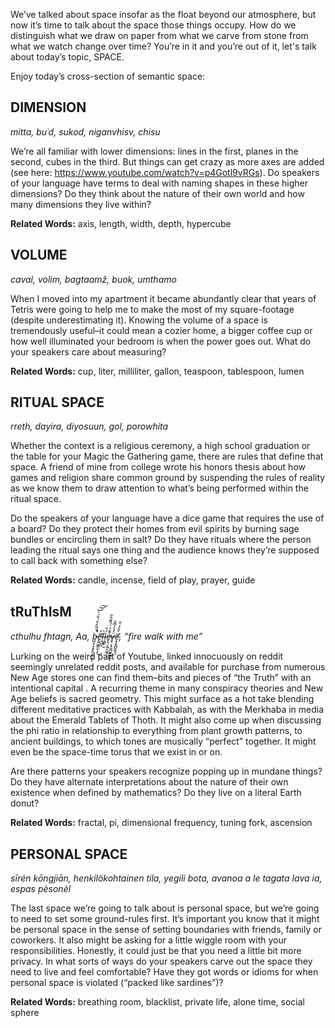 We’ve talked about space insofar as the float beyond our atmosphere, but now it’s time to talk about the space those things occupy. How do we distinguish what we draw on paper from what we carve from stone from what we watch change over time? You’re in it and you’re out of it, let's talk about today’s topic, SPACE.

Enjoy today’s cross-section of semantic space:

## DIMENSION

_mitta, buʿd, sukod, niganvhisv, chisu_

We’re all familiar with lower dimensions: lines in the first, planes in the second, cubes in the third. But things can get crazy as more axes are added (see here: https://www.youtube.com/watch?v=p4Gotl9vRGs). Do speakers of your language have terms to deal with naming shapes in these higher dimensions? Do they think about the nature of their own world and how many dimensions they live within?

**Related Words:** axis, length, width, depth, hypercube

## VOLUME

_caval, volim, bagtaamž, buok, umthamo_

When I moved into my apartment it became abundantly clear that years of Tetris were going to help me to make the most of my square-footage (despite underestimating it). Knowing the volume of a space is tremendously useful–it could mean a cozier home, a bigger coffee cup or how well illuminated your bedroom is when the power goes out. What do your speakers care about measuring?

**Related Words:** cup, liter, milliliter, gallon, teaspoon, tablespoon, lumen

## RITUAL SPACE

_rreth, dayira, diyosuun, gol, porowhita_

Whether the context is a religious ceremony, a high school graduation or the table for your Magic the Gathering game, there are rules that define that space. A friend of mine from college wrote his honors thesis about how games and religion share common ground by suspending the rules of reality as we know them to draw attention to what’s being performed within the ritual space.

Do the speakers of your language have a dice game that requires the use of a board? Do they protect their homes from evil spirits by burning sage bundles or encircling them in salt? Do they have rituals where the person leading the ritual says one thing and the audience knows they’re supposed to call back with something else?

**Related Words:** candle, incense, field of play, prayer, guide

## tRuThIsM

_cthulhu fhtagn, Aa, b̵̺̩̦͉͓̬̼͎̝̣̮̩̔̋̏̒̊͑̐͗̀̚̚͝͝͠ẽ̶̢̛͍̫͇̤̬͙̒͜ľ̶̮̤̪̝͛i̴͎͇̙̮̓̎e̷̙̘̤̭̼͓͖͒̑̓̈́̏͊͒̎͜v̶̱͉͕͉̰̪̮̥̲̳̲̈́̾̾͆̐ͅë̴̛͙̩̮̲̺̱̼̘̜́̋́́͒, “fire walk with me”_

Lurking on the weird part of Youtube, linked innocuously on reddit seemingly unrelated reddit posts, and available for purchase from numerous New Age stores one can find them–bits and pieces of “the Truth” with an intentional capital <t>. A recurring theme in many conspiracy theories and New Age beliefs is sacred geometry. This might surface as a hot take blending different meditative practices with Kabbalah, as with the Merkhaba in media about the Emerald Tablets of Thoth. It might also come up when discussing the phi ratio in relationship to everything from plant growth patterns, to ancient buildings, to which tones are musically “perfect” together. It might even be the space-time torus that we exist in or on.

Are there patterns your speakers recognize popping up in mundane things? Do they have alternate interpretations about the nature of their own existence when defined by mathematics? Do they live on a literal Earth donut?

**Related Words:** fractal, pi, dimensional frequency, tuning fork, ascension

## PERSONAL SPACE

_sīrén kōngjiān, henkilökohtainen tila, yegili bota, avanoa a le tagata lava ia, espas pèsonèl_

The last space we’re going to talk about is personal space, but we’re going to need to set some ground-rules first. It’s important you know that it might be personal space in the sense of setting boundaries with friends, family or coworkers. It also might be asking for a little wiggle room with your responsibilities. Honestly, it could just be that you need a little bit more privacy. In what sorts of ways do your speakers carve out the space they need to live and feel comfortable? Have they got words or idioms for when personal space is violated (“packed like sardines”)?

**Related Words:** breathing room, blacklist, private life, alone time, social sphere
